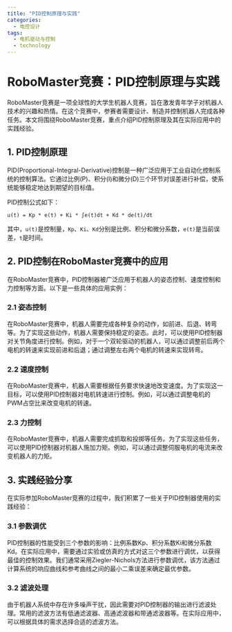 ```yaml
---  
title: "PID控制原理与实践"  
categories:  
  - 电控设计  
tags: 
  - 电机驱动与控制 
  - technology  
---  
```


# RoboMaster竞赛：PID控制原理与实践

RoboMaster竞赛是一项全球性的大学生机器人竞赛，旨在激发青年学子对机器人技术的兴趣和热情。在这个竞赛中，参赛者需要设计、制造并控制机器人完成各种任务。本文将围绕RoboMaster竞赛，重点介绍PID控制原理及其在实际应用中的实践经验。

## 1. PID控制原理

PID(Proportional-Integral-Derivative)控制是一种广泛应用于工业自动化控制系统的控制算法。它通过比例(P)、积分(I)和微分(D)三个环节对误差进行补偿，使系统能够稳定地达到期望的目标值。

PID控制公式如下：

```
u(t) = Kp * e(t) + Ki * ∫e(t)dt + Kd * de(t)/dt
```

其中，`u(t)`是控制量，`Kp`、`Ki`、`Kd`分别是比例、积分和微分系数，`e(t)`是当前误差，`t`是时间。

## 2. PID控制在RoboMaster竞赛中的应用

在RoboMaster竞赛中，PID控制器被广泛应用于机器人的姿态控制、速度控制和力控制等方面。以下是一些具体的应用实例：

### 2.1 姿态控制

在RoboMaster竞赛中，机器人需要完成各种复杂的动作，如前进、后退、转弯等。为了实现这些动作，机器人需要保持稳定的姿态。此时，可以使用PID控制器对关节角度进行控制。例如，对于一个双轮驱动的机器人，可以通过调整前后两个电机的转速来实现前进和后退；通过调整左右两个电机的转速来实现转弯。

### 2.2 速度控制

在RoboMaster竞赛中，机器人需要根据任务要求快速地改变速度。为了实现这一目标，可以使用PID控制器对电机转速进行控制。例如，可以通过调整电机的PWM占空比来改变电机的转速。

### 2.3 力控制

在RoboMaster竞赛中，机器人需要完成抓取和投掷等任务。为了实现这些任务，可以使用PID控制器对机器人施加力矩。例如，可以通过调整伺服电机的电流来改变机器人的力矩。

## 3. 实践经验分享

在实际参加RoboMaster竞赛的过程中，我们积累了一些关于PID控制器使用的实践经验：

### 3.1 参数调优

PID控制器的性能受到三个参数的影响：比例系数Kp、积分系数Ki和微分系数Kd。在实际应用中，需要通过实验或仿真的方式对这三个参数进行调优，以获得最佳的控制效果。我们通常采用Ziegler-Nichols方法进行参数调优，该方法通过计算系统的响应曲线和参考曲线之间的最小二乘误差来确定最优参数。

### 3.2 滤波处理

由于机器人系统中存在许多噪声干扰，因此需要对PID控制器的输出进行滤波处理。常用的滤波方法有低通滤波器、高通滤波器和带通滤波器等。在实际应用中，可以根据具体的需求选择合适的滤波方法。 
